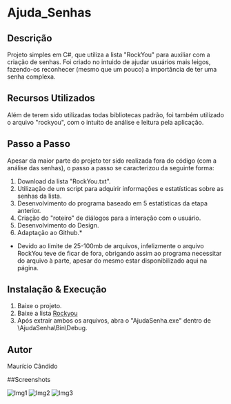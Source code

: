 # Ajuda_Senhas
## Descrição
Projeto simples em C#, que utiliza a lista "RockYou" para auxiliar com a criação de senhas.
Foi criado no intuido de ajudar usuários mais leigos, fazendo-os reconhecer (mesmo que um pouco) a importância de ter uma senha complexa.

## Recursos Utilizados
Além de terem sido utilizadas todas bibliotecas padrão, foi também utilizado o arquivo "rockyou", com o intuito de análise e leitura pela aplicação.

## Passo a Passo
Apesar da maior parte do projeto ter sido realizada fora do código (com a análise das senhas), o passo a passo se caracterizou da seguinte forma:
1. Download da lista "RockYou.txt".
2. Utilização de um script para adquirir informações e estatísticas sobre as senhas da lista.
3. Desenvolvimento do programa baseado em 5 estatísticas da etapa anterior.
4. Criação do "roteiro" de diálogos para a interação com o usuário.
5. Desenvolvimento do Design.
6. Adaptação ao Github.*

* Devido ao limite de 25-100mb de arquivos, infelizmente o arquivo RockYou teve de ficar de fora, obrigando assim ao programa necessitar do arquivo à parte, apesar do mesmo estar disponibilizado aqui na página.

## Instalação & Execução

1. Baixe o projeto.
2. Baixe a lista [Rockyou](https://drive.google.com/file/d/1XYngtQHwrYTT3fi1ojeQxT5H8w26y4Sb/view)
3. Após extrair ambos os arquivos, abra o "AjudaSenha.exe" dentro de \AjudaSenha\Bin\Debug.

## Autor
Maurício Cândido 


##Screenshots

![Img1](https://i.imgur.com/Y9fkBb0.png)
![Img2](https://i.imgur.com/ht4MN36.png)
![Img3](https://i.imgur.com/Zi80JDr.png)
